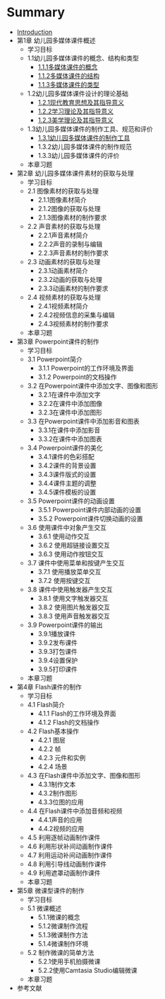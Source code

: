 # Summary

* [Introduction](README.md)
* 第1章  幼儿园多媒体课件概述
  * 学习目标
  * 1.1幼儿园多媒体课件的概念、结构和类型
    * [1.1.1多媒体课件的概念](111duo-mei-ti-ke-jian-de-gai-nian.md)
    * [1.1.2多媒体课件的结构](112duo-mei-ti-ke-jian-de-jie-gou.md)
    * [1.1.3多媒体课件的类型](113duo-mei-ti-ke-jian-de-lei-xing.md)
  * 1.2幼儿园多媒体课件设计的理论基础
    * [1.2.1现代教育思想及其指导意义](121xian-dai-jiao-yu-si-xiang-ji-qi-zhi-dao-yi-yi.md)
    * [1.2.2学习理论及其指导意义](122xue-xi-li-lun-ji-qi-zhi-dao-yi-yi.md)
    * [1.2.3美学理论及其指导意义](123mei-xue-li-lun-ji-qi-zhi-dao-yi-yi.md)
  * 1.3幼儿园多媒体课件的制作工具、规范和评价
    * [1.3.1幼儿园多媒体课件的制作工具](131you-er-yuan-duo-mei-ti-ke-jian-de-zhi-zuo-gong-ju.md)
    * 1.3.2幼儿园多媒体课件的制作规范
    * 1.3.3幼儿园多媒体课件的评价
  * 本章习题
* 第2章  幼儿园多媒体课件素材的获取与处理
  * 学习目标
  * 2.1 图像素材的获取与处理
    * 2.1.1图像素材简介
    * 2.1.2图像的获取与处理
    * 2.1.3图像素材的制作要求
  * 2.2 声音素材的获取与处理
    * 2.2.1声音素材简介
    * 2.2.2声音的录制与编辑
    * 2.2.3声音素材的制作要求
  * 2.3 动画素材的获取与处理
    * 2.3.1动画素材简介
    * 2.3.2动画的获取与处理
    * 2.3.3动画素材的制作要求
  * 2.4 视频素材的获取与处理
    * 2.4.1视频素材简介
    * 2.4.2视频信息的采集与编辑
    * 2.4.3视频素材的制作要求
  * 本章习题
* 第3章  Powerpoint课件的制作
  * 学习目标
  * 3.1 Powerpoint简介
    * 3.1.1 Powerpoint的工作环境及界面
    * 3.1.2 Powerpoint的文档操作
  * 3.2 在Powerpoint课件中添加文字、图像和图形
    * 3.2.1在课件中添加文字
    * 3.2.2在课件中添加图像
    * 3.2.3在课件中添加图形
  * 3.3 在Powerpoint课件中添加影音和图表
    * 3.3.1在课件中添加影音
    * 3.3.2在课件中添加图表
  * 3.4 Powerpoint课件的美化
    * 3.4.1课件的色彩搭配
    * 3.4.2课件的背景设置
    * 3.4.3课件版式的设置
    * 3.4.4课件主题的调整
    * 3.4.5课件模板的设置
  * 3.5 Powerpoint课件的动画设置
    * 3.5.1 Powerpoint课件内部动画的设置
    * 3.5.2 Powerpoint课件切换动画的设置
  * 3.6 使用课件中对象产生交互
    * 3.6.1 使用动作交互
    * 3.6.2 使用超链接设置交互
    * 3.6.3 使用动作按钮交互
  * 3.7 课件中使用菜单和按键产生交互
    * 3.7.1 使用播放菜单交互
    * 3.7.2 使用按键交互
  * 3.8 课件中使用触发器产生交互
    * 3.8.1 使用文字触发器交互
    * 3.8.2 使用图片触发器交互
    * 3.8.3 使用声音触发器交互
  * 3.9 Powerpoint课件的输出
    * 3.9.1播放课件
    * 3.9.2发布课件
    * 3.9.3打包课件
    * 3.9.4设置保护
    * 3.9.5打印课件
  * 本章习题
* 第4章  Flash课件的制作
  * 学习目标
  * 4.1 Flash简介
    * 4.1.1 Flash的工作环境及界面
    * 4.1.2 Flash的文档操作
  * 4.2 Flash基本操作
    * 4.2.1 图层
    * 4.2.2 帧
    * 4.2.3 元件和实例
    * 4.2.4 场景
  * 4.3 在Flash课件中添加文字、图像和图形
    * 4.3.1制作文本
    * 4.3.2制作图形
    * 4.3.3位图的应用
  * 4.4 在Flash课件中添加音频和视频
    * 4.4.1声音的应用
    * 4.4.2视频的应用
  * 4.5 利用逐帧动画制作课件
  * 4.6 利用形状补间动画制作课件
  * 4.7 利用运动补间动画制作课件
  * 4.8 利用引导线动画制作课件
  * 4.9 利用遮罩动画制作课件
  * 本章习题
* 第5章  微课型课件的制作
  * 学习目标
  * 5.1 微课概述
    * 5.1.1微课的概念
    * 5.1.2微课制作流程
    * 5.1.3微课制作方法
    * 5.1.4微课制作环境
  * 5.2 制作微课的简单方法
    * 5.2.1使用手机拍摄微课
    * 5.2.2使用Camtasia Studio编辑微课
  * 本章习题
* 参考文献

